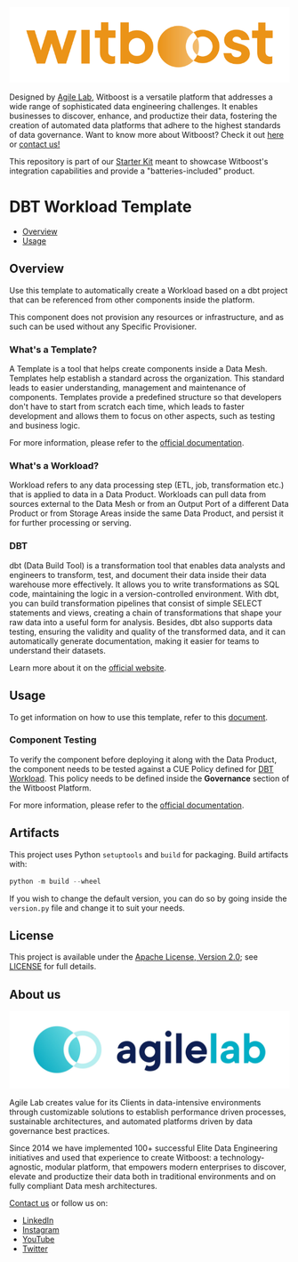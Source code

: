 <p align="center">
    <a href="https://www.agilelab.it/witboost">
        <img src="docs/img/WITBOOST_LOGO.svg" alt="witboost" width=600 >
    </a>
</p>

Designed by [Agile Lab](https://www.agilelab.it/), Witboost is a versatile platform that addresses a wide range of sophisticated data engineering challenges. It enables businesses to discover, enhance, and productize their data, fostering the creation of automated data platforms that adhere to the highest standards of data governance. Want to know more about Witboost? Check it out [here](https://www.agilelab.it/witboost) or [contact us!](https://www.agilelab.it/contacts)

This repository is part of our [Starter Kit](https://github.com/agile-lab-dev/witboost-starter-kit) meant to showcase Witboost's integration capabilities and provide a "batteries-included" product.

# DBT Workload Template

- [Overview](#overview)
- [Usage](#usage)


## Overview

Use this template to automatically create a Workload based on a dbt project that can be referenced from other components inside the platform.

This component does not provision any resources or infrastructure, and as such can be used without any Specific Provisioner.


### What's a Template?

A Template is a tool that helps create components inside a Data Mesh. Templates help establish a standard across the organization. This standard leads to easier understanding, management and maintenance of components. Templates provide a predefined structure so that developers don't have to start from scratch each time, which leads to faster development and allows them to focus on other aspects, such as testing and business logic.

For more information, please refer to the [official documentation](https://docs.witboost.agilelab.it/docs/p1_user/p6_advanced/p6_1_templates/#getting-started).


### What's a Workload?

Workload refers to any data processing step (ETL, job, transformation etc.) that is applied to data in a Data Product. Workloads can pull data from sources external to the Data Mesh or from an Output Port of a different Data Product or from Storage Areas inside the same Data Product, and persist it for further processing or serving.


### DBT

dbt (Data Build Tool) is a transformation tool that enables data analysts and engineers to transform, test, and document their data inside their data warehouse more effectively. It allows you to write transformations as SQL code, maintaining the logic in a version-controlled environment. With dbt, you can build transformation pipelines that consist of simple SELECT statements and views, creating a chain of transformations that shape your raw data into a useful form for analysis. Besides, dbt also supports data testing, ensuring the validity and quality of the transformed data, and it can automatically generate documentation, making it easier for teams to understand their datasets.

Learn more about it on the [official website](https://www.getdbt.com/).


## Usage

To get information on how to use this template, refer to this [document](./docs/index.md).


### Component Testing

To verify the component before deploying it along with the Data Product, the component needs to be tested against a CUE Policy defined for [DBT Workload](./policies/dbt.cue). This policy needs to be defined inside the **Governance** section of the Witboost Platform.

For more information, please refer to the [official documentation](https://docs.witboost.agilelab.it/docs/p1_user/p5_managing_policies/p5_1_overview).


## Artifacts

This project uses Python `setuptools` and `build` for packaging. Build artifacts with:

```python
python -m build --wheel
```

If you wish to change the default version, you can do so by going inside the `version.py` file and change it to suit your needs.

## License

This project is available under the [Apache License, Version 2.0](https://opensource.org/licenses/Apache-2.0); see [LICENSE](LICENSE) for full details.


## About us

<p align="center">
    <a href="https://www.agilelab.it">
        <img src="docs/img/agilelab_logo.jpg" alt="Agile Lab" width=600>
    </a>
</p>

Agile Lab creates value for its Clients in data-intensive environments through customizable solutions to establish performance driven processes, sustainable architectures, and automated platforms driven by data governance best practices.

Since 2014 we have implemented 100+ successful Elite Data Engineering initiatives and used that experience to create Witboost: a technology-agnostic, modular platform, that empowers modern enterprises to discover, elevate and productize their data both in traditional environments and on fully compliant Data mesh architectures.

[Contact us](https://www.agilelab.it/contacts) or follow us on:
- [LinkedIn](https://www.linkedin.com/company/agile-lab/)
- [Instagram](https://www.instagram.com/agilelab_official/)
- [YouTube](https://www.youtube.com/channel/UCTWdhr7_4JmZIpZFhMdLzAA)
- [Twitter](https://twitter.com/agile__lab)
